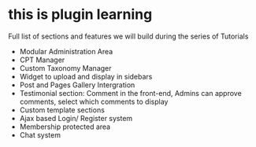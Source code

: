 # this is plugin learning

Full list of sections and features we will build during the series of Tutorials

* Modular Administration Area
* CPT Manager
* Custom Taxonomy Manager
* Widget to upload and display in sidebars
* Post and Pages Gallery Intergration
* Testimonial section: Comment in the front-end, Admins can approve comments, select which comments to display
* Custom template sections
* Ajax based Login/ Register system
* Membership protected area
* Chat system

